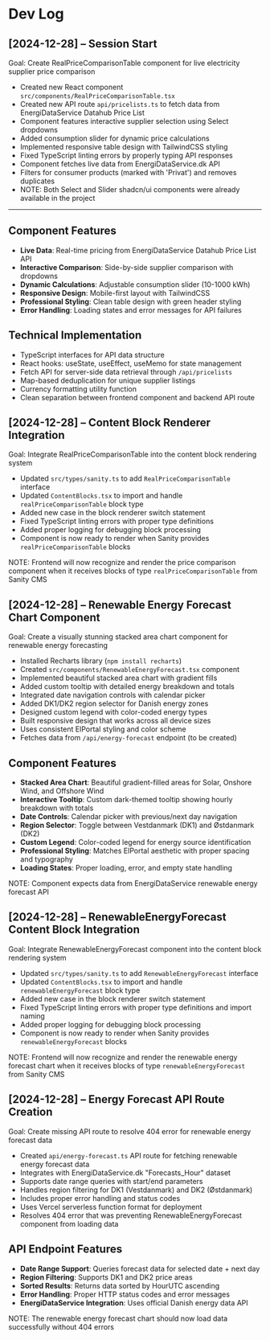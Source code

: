 # Dev Log

## [2024-12-28] – Session Start
Goal: Create RealPriceComparisonTable component for live electricity supplier price comparison

- Created new React component `src/components/RealPriceComparisonTable.tsx`
- Created new API route `api/pricelists.ts` to fetch data from EnergiDataService Datahub Price List
- Component features interactive supplier selection using Select dropdowns
- Added consumption slider for dynamic price calculations
- Implemented responsive table design with TailwindCSS styling
- Fixed TypeScript linting errors by properly typing API responses
- Component fetches live data from EnergiDataService.dk API
- Filters for consumer products (marked with 'Privat') and removes duplicates
- NOTE: Both Select and Slider shadcn/ui components were already available in the project

---

## Component Features
- **Live Data**: Real-time pricing from EnergiDataService Datahub Price List API  
- **Interactive Comparison**: Side-by-side supplier comparison with dropdowns
- **Dynamic Calculations**: Adjustable consumption slider (10-1000 kWh)
- **Responsive Design**: Mobile-first layout with TailwindCSS
- **Professional Styling**: Clean table design with green header styling
- **Error Handling**: Loading states and error messages for API failures

## Technical Implementation
- TypeScript interfaces for API data structure
- React hooks: useState, useEffect, useMemo for state management
- Fetch API for server-side data retrieval through `/api/pricelists`
- Map-based deduplication for unique supplier listings
- Currency formatting utility function
- Clean separation between frontend component and backend API route

## [2024-12-28] – Content Block Renderer Integration
Goal: Integrate RealPriceComparisonTable into the content block rendering system

- Updated `src/types/sanity.ts` to add `RealPriceComparisonTable` interface
- Updated `ContentBlocks.tsx` to import and handle `realPriceComparisonTable` block type
- Added new case in the block renderer switch statement
- Fixed TypeScript linting errors with proper type definitions
- Added proper logging for debugging block processing
- Component is now ready to render when Sanity provides `realPriceComparisonTable` blocks

NOTE: Frontend will now recognize and render the price comparison component when it receives blocks of type `realPriceComparisonTable` from Sanity CMS

## [2024-12-28] – Renewable Energy Forecast Chart Component
Goal: Create a visually stunning stacked area chart component for renewable energy forecasting

- Installed Recharts library (`npm install recharts`)
- Created `src/components/RenewableEnergyForecast.tsx` component
- Implemented beautiful stacked area chart with gradient fills
- Added custom tooltip with detailed energy breakdown and totals
- Integrated date navigation controls with calendar picker
- Added DK1/DK2 region selector for Danish energy zones
- Designed custom legend with color-coded energy types
- Built responsive design that works across all device sizes
- Uses consistent ElPortal styling and color scheme
- Fetches data from `/api/energy-forecast` endpoint (to be created)

## Component Features
- **Stacked Area Chart**: Beautiful gradient-filled areas for Solar, Onshore Wind, and Offshore Wind
- **Interactive Tooltip**: Custom dark-themed tooltip showing hourly breakdown with totals
- **Date Controls**: Calendar picker with previous/next day navigation
- **Region Selector**: Toggle between Vestdanmark (DK1) and Østdanmark (DK2)
- **Custom Legend**: Color-coded legend for energy source identification
- **Professional Styling**: Matches ElPortal aesthetic with proper spacing and typography
- **Loading States**: Proper loading, error, and empty state handling

NOTE: Component expects data from EnergiDataService renewable energy forecast API

## [2024-12-28] – RenewableEnergyForecast Content Block Integration
Goal: Integrate RenewableEnergyForecast component into the content block rendering system

- Updated `src/types/sanity.ts` to add `RenewableEnergyForecast` interface
- Updated `ContentBlocks.tsx` to import and handle `renewableEnergyForecast` block type
- Added new case in the block renderer switch statement
- Fixed TypeScript linting errors with proper type definitions and import naming
- Added proper logging for debugging block processing
- Component is now ready to render when Sanity provides `renewableEnergyForecast` blocks

NOTE: Frontend will now recognize and render the renewable energy forecast chart when it receives blocks of type `renewableEnergyForecast` from Sanity CMS

## [2024-12-28] – Energy Forecast API Route Creation
Goal: Create missing API route to resolve 404 error for renewable energy forecast data

- Created `api/energy-forecast.ts` API route for fetching renewable energy forecast data
- Integrates with EnergiDataService.dk "Forecasts_Hour" dataset
- Supports date range queries with start/end parameters
- Handles region filtering for DK1 (Vestdanmark) and DK2 (Østdanmark) 
- Includes proper error handling and status codes
- Uses Vercel serverless function format for deployment
- Resolves 404 error that was preventing RenewableEnergyForecast component from loading data

## API Endpoint Features
- **Date Range Support**: Queries forecast data for selected date + next day
- **Region Filtering**: Supports DK1 and DK2 price areas
- **Sorted Results**: Returns data sorted by HourUTC ascending
- **Error Handling**: Proper HTTP status codes and error messages
- **EnergiDataService Integration**: Uses official Danish energy data API

NOTE: The renewable energy forecast chart should now load data successfully without 404 errors 